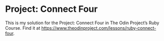 # Project: Connect Four

This is my solution for the Project: Connect Four in The Odin Project’s Ruby Course. Find it at https://www.theodinproject.com/lessons/ruby-connect-four.
